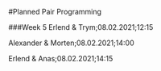 
#Planned Pair Programming

###Week 5
Erlend & Trym;08.02.2021;12:15

Alexander & Morten;08.02.2021;14:00

Erlend & Anas;08.02.2021;14:15

